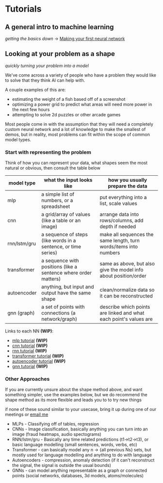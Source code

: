 # Tutorials

## A general intro to machine learning 

_getting the basics down_ -> [Making your first neural network](tutorials/nn_base.md)

## Looking at your problem as a shape

_quickly turning your problem into a model_

We've come across a variety of people who have a problem they would like to solve that they think AI can help with.

A couple examples of this are:

 - estimating the weight of a fish based off of a screenshot
 - optimizing a power grid to predict what areas will need more power in the next few hours
 - attempting to solve 2d puzzles or other arcade games

Most people come in with the assumption that they will need a completely custom neural network and a lot of knowledge to make the smallest of demos, but in reality, most problems can fit within the scope of common model types.

### Start with representing the problem

Think of how you can represent your data, what shapes seem the most natural or obvious, then consult the table below

| model type   | what the input looks like                           | how you usually prepare the data            |
|--------------|-----------------------------------------------------|---------------------------------------------|
| mlp          | a simple list of numbers, or a spreadsheet          | put everything into a list, scale values    |
| cnn          | a grid/array of values (like a table or an image)   | arrange data into rows/columns, add depth if needed |
| rnn/lstm/gru | a sequence of steps (like words in a sentence, or time series) | make all sequences the same length, turn words/items into numbers |
| transformer  | a sequence with positions (like a sentence where order matters) | same as above, but also give the model info about position/order |
| autoencoder  | anything, but input and output have the same shape  | clean/normalize data so it can be reconstructed |
| gnn (graph)  | a set of points with connections (a network/graph)  | describe which points are linked and what each point's values are |

Links to each NN **(WIP)**:

- [mlp tutorial](tutorials/mlp.md)  **(WIP)**
- [cnn tutorial](tutorials/cnn.md)  **(WIP)**
- [rnn tutorial](tutorials/rnn.md)  **(WIP)**
- [transformer tutorial](tutorials/transformers.md)  **(WIP)**
- [autoencoder tutorial](tutorials/autoencoders.md)  **(WIP)**
- [gnn tutorial](tutorials/gnn.md)  **(WIP)**

### Other Approaches

If you are currently unsure about the shape method above, and want something simpler, use the examples below, but we do recommend the shape method as its more flexible and leads you to to try new things

if none of these sound similar to your usecase, bring it up during one of our meetings or [email me](mailto:vatsapandey123@gmail.com)

 - MLPs - Classifying off of tables, regression
 - CNNs - Image classification, basically anything you can turn into an image (fraud heatmaps, audio spectograms)
 - RNN/lstm/gru - Basically any time related predictions (t1->t2->t3), or basic language modelling (small sentences, words, verbs, etc)
 - Transformer - can basically model any n -> {all previous Ns} sets, but mostly used for language modelling and anything to do with language
 - Autoencoders - compression, anomaly detection (if it can't reconstruct the signal, the signal is outside the usual bounds)
 - GNNs - can model anything representable as a graph or connected points (social networks, databases, 3d models, atoms/molecules)

